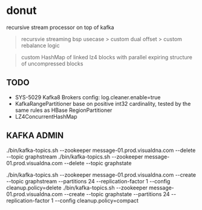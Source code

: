 # donut
recursive stream processor on top of kafka

> recursvie streaming bsp usecase > custom dual offset > custom rebalance logic

> custom HashMap of linked lz4 blocks with parallel expiring structure of uncompressed blocks


TODO
--------------------
- SYS-5029 Kafka8 Brokers config: log.cleaner.enable=true
- KafkaRangePartitioner base on positive int32 cardinality, tested by the same rules as HBase RegionPartitioner
- LZ4ConcurrentHashMap



KAFKA ADMIN
--------------------
./bin/kafka-topics.sh --zookeeper message-01.prod.visualdna.com --delete --topic graphstream
./bin/kafka-topics.sh --zookeeper message-01.prod.visualdna.com --delete --topic graphstate

./bin/kafka-topics.sh --zookeeper message-01.prod.visualdna.com  --create --topic graphstream --partitions 24 --replication-factor 1 --config cleanup.policy=delete
./bin/kafka-topics.sh --zookeeper message-01.prod.visualdna.com  --create --topic graphstate --partitions 24 --replication-factor 1 --config cleanup.policy=compact